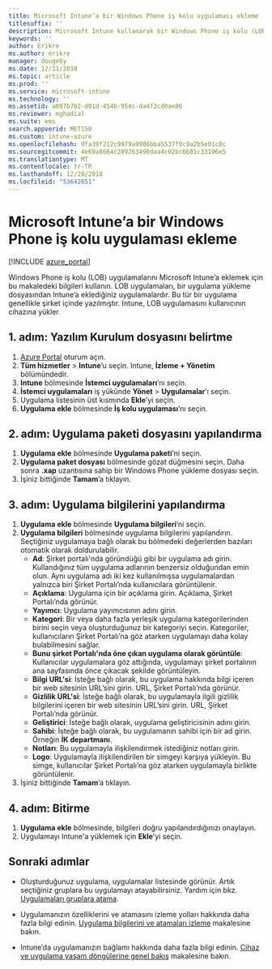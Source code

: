 ```yaml
---
title: Microsoft Intune’a bir Windows Phone iş kolu uygulaması ekleme
titlesuffix: ''
description: Microsoft Intune kullanarak bir Windows Phone iş kolu (LOB) uygulaması eklemeyi öğrenin.
keywords: ''
author: Erikre
ms.author: erikre
manager: dougeby
ms.date: 12/11/2018
ms.topic: article
ms.prod: ''
ms.service: microsoft-intune
ms.technology: ''
ms.assetid: a097b7b2-d01d-454b-954c-da4f3cd0ae86
ms.reviewer: mghadial
ms.suite: ems
search.appverid: MET150
ms.custom: intune-azure
ms.openlocfilehash: 9fa39f212c9979a9986bba5537f0c9a2b5e01c8c
ms.sourcegitcommit: 4e69a8664c289263490daa4c02bc6b81c33196e5
ms.translationtype: MT
ms.contentlocale: tr-TR
ms.lasthandoff: 12/20/2018
ms.locfileid: "53642651"
---
```

# <a name="add-a-windows-phone-line-of-business-app-to-microsoft-intune"></a>Microsoft Intune’a bir Windows Phone iş kolu uygulaması ekleme

[!INCLUDE [azure_portal](./includes/azure_portal.md)]

Windows Phone iş kolu (LOB) uygulamalarını Microsoft Intune’a eklemek için bu makaledeki bilgileri kullanın. LOB uygulamaları, bir uygulama yükleme dosyasından Intune’a eklediğiniz uygulamalardır. Bu tür bir uygulama genellikle şirket içinde yazılmıştır. Intune, LOB uygulamasını kullanıcının cihazına yükler. 

## <a name="step-1-specify-the-software-setup-file"></a>1. adım: Yazılım Kurulum dosyasını belirtme

1. [Azure Portal](https://portal.azure.com) oturum açın.
2. **Tüm hizmetler** > **Intune**’u seçin. Intune, **İzleme + Yönetim** bölümündedir.
3. **Intune** bölmesinde **İstemci uygulamaları**’nı seçin.
4. **İstemci uygulamaları** iş yükünde **Yönet** > **Uygulamalar**’ı seçin.
5. Uygulama listesinin üst kısmında **Ekle**’yi seçin.
6. **Uygulama ekle** bölmesinde **İş kolu uygulaması**’nı seçin.

## <a name="step-2-configure-the-app-package-file"></a>2. adım: Uygulama paketi dosyasını yapılandırma

1. **Uygulama ekle** bölmesinde **Uygulama paketi**’ni seçin.
2. **Uygulama paket dosyası** bölmesinde gözat düğmesini seçin. Daha sonra **.xap** uzantısına sahip bir Windows Phone yükleme dosyası seçin.
3. İşiniz bittiğinde **Tamam**’a tıklayın.


## <a name="step-3-configure-app-information"></a>3. adım: Uygulama bilgilerini yapılandırma

1. **Uygulama ekle** bölmesinde **Uygulama bilgileri**’ni seçin.
2. **Uygulama bilgileri** bölmesinde uygulama bilgilerini yapılandırın. Seçtiğiniz uygulamaya bağlı olarak bu bölmedeki değerlerden bazıları otomatik olarak doldurulabilir.
    - **Ad**: Şirket portalı'nda göründüğü gibi bir uygulama adı girin. Kullandığınız tüm uygulama adlarının benzersiz olduğundan emin olun. Aynı uygulama adı iki kez kullanılmışsa uygulamalardan yalnızca biri Şirket Portalı’nda kullanıcılara görüntülenir.
    - **Açıklama**: Uygulama için bir açıklama girin. Açıklama, Şirket Portalı’nda görünür.
    - **Yayımcı**: Uygulama yayımcısının adını girin.
    - **Kategori**: Bir veya daha fazla yerleşik uygulama kategorilerinden birini seçin veya oluşturduğunuz bir kategoriyi seçin. Kategoriler, kullanıcıların Şirket Portalı’na göz atarken uygulamayı daha kolay bulabilmesini sağlar.
    - **Bunu şirket Portalı'nda öne çıkan uygulama olarak görüntüle**: Kullanıcılar uygulamalara göz attığında, uygulamayı şirket portalının ana sayfasında önce çıkacak şekilde görüntüleyin.
    - **Bilgi URL'si**: İsteğe bağlı olarak, bu uygulama hakkında bilgi içeren bir web sitesinin URL’sini girin. URL, Şirket Portalı’nda görünür.
    - **Gizlilik URL'si**: İsteğe bağlı olarak, bu uygulamayla ilgili gizlilik bilgilerini içeren bir web sitesinin URL’sini girin. URL, Şirket Portalı’nda görünür.
    - **Geliştirici**: İsteğe bağlı olarak, uygulama geliştiricisinin adını girin.
    - **Sahibi**: İsteğe bağlı olarak, bu uygulamanın sahibi için bir ad girin. Örneğin **İK departmanı**.
    - **Notları**: Bu uygulamayla ilişkilendirmek istediğiniz notları girin.
    - **Logo**: Uygulamayla ilişkilendirilen bir simgeyi karşıya yükleyin. Bu simge, kullanıcılar Şirket Portalı’na göz atarken uygulamayla birlikte görüntülenir.
3. İşiniz bittiğinde **Tamam**’a tıklayın.

## <a name="step-4-finish-up"></a>4. adım: Bitirme

1. **Uygulama ekle** bölmesinde, bilgileri doğru yapılandırdığınızı onaylayın.
2. Uygulamayı Intune'a yüklemek için **Ekle**’yi seçin.

## <a name="next-steps"></a>Sonraki adımlar

- Oluşturduğunuz uygulama, uygulamalar listesinde görünür. Artık seçtiğiniz gruplara bu uygulamayı atayabilirsiniz. Yardım için bkz. [Uygulamaları gruplara atama](apps-deploy.md).

- Uygulamanızın özelliklerini ve atamasını izleme yolları hakkında daha fazla bilgi edinin. [Uygulama bilgilerini ve atamaları izleme](apps-monitor.md) makalesine bakın.

- Intune’da uygulamanızın bağlamı hakkında daha fazla bilgi edinin. [Cihaz ve uygulama yaşam döngülerine genel bakış](introduction-device-app-lifecycles.md) makalesine bakın.
